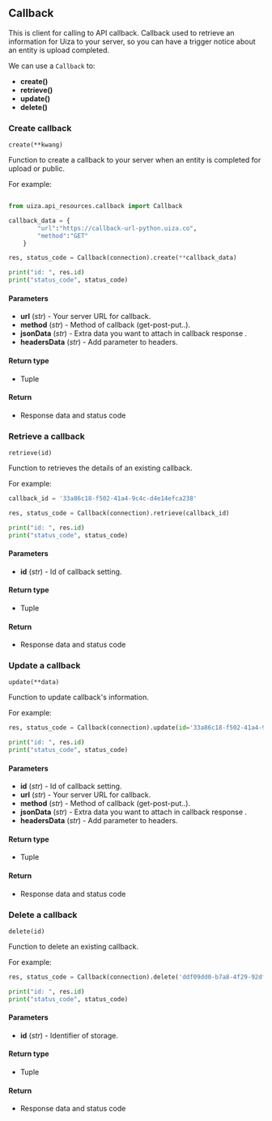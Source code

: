 ## Callback

This is client for calling to API callback. Callback used to retrieve an information for Uiza to your server, so you can have a trigger notice about an entity is upload completed.

We can use a `Callback` to:

- **create()**
- **retrieve()**
- **update()**
- **delete()**

### Create callback

`create(**kwang)`

Function to create a callback to your server when an entity is completed for upload or public.

For example:

```python

from uiza.api_resources.callback import Callback

callback_data = {
        "url":"https://callback-url-python.uiza.co",
        "method":"GET"
    }

res, status_code = Callback(connection).create(**callback_data)

print("id: ", res.id)
print("status_code", status_code)
```

#### Parameters

- **url** (*str*) - Your server URL for callback.
- **method** (*str*) - Method of callback (get-post-put..).
- **jsonData** (*str*) - Extra data you want to attach in callback response	.
- **headersData** (*str*) - Add parameter to headers.

#### Return type

- Tuple

#### Return

- Response data and status code

### Retrieve a callback

`retrieve(id)`

Function to retrieves the details of an existing callback.

For example:

```python
callback_id = '33a86c18-f502-41a4-9c4c-d4e14efca238'

res, status_code = Callback(connection).retrieve(callback_id)

print("id: ", res.id)
print("status_code", status_code)
```

#### Parameters

- **id** (*str*) - Id of callback setting.

#### Return type

- Tuple

#### Return

- Response data and status code

### Update a callback

`update(**data)`

Function to update callback's information.

For example:

```python
res, status_code = Callback(connection).update(id='33a86c18-f502-41a4-9c4c-d4e14efca238', method='POST')

print("id: ", res.id)
print("status_code", status_code)
```

#### Parameters

- **id** (*str*) - Id of callback setting.
- **url** (*str*) - Your server URL for callback.
- **method** (*str*) - Method of callback (get-post-put..).
- **jsonData** (*str*) - Extra data you want to attach in callback response	.
- **headersData** (*str*) - Add parameter to headers.

#### Return type

- Tuple

#### Return

- Response data and status code

### Delete a callback

`delete(id)`

Function to delete an existing callback.

For example:

```python
res, status_code = Callback(connection).delete('ddf09dd0-b7a8-4f29-92df-14dafb97b2aa')

print("id: ", res.id)
print("status_code", status_code)
```

#### Parameters

- **id** (*str*) - Identifier of storage.

#### Return type

- Tuple

#### Return

- Response data and status code
